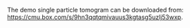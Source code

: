 The demo single particle tomogram can be downloaded from: https://cmu.box.com/s/9hn3qqtqmivauus3kgtasg5uzlj53wxp.